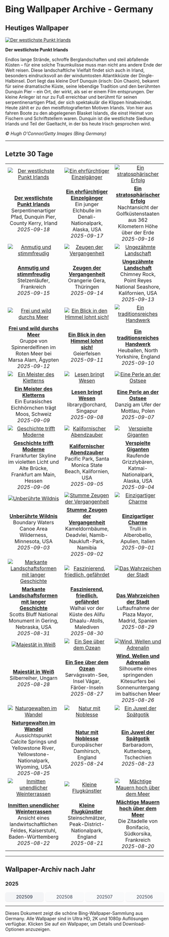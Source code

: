 # Bing Wallpaper Archive - Germany

## Heutiges Wallpaper

[![Der westlichste Punkt Irlands](https://www.bing.com/th?id=OHR.DunquinIreland_DE-DE4797885512_UHD.jpg&pid=hp&w=2560)](https://bing.codexun.com/de/detail/20250918)

**Der westlichste Punkt Irlands**

Endlos lange Strände, schroffe Berglandschaften und steil abfallende Küsten – für eine solche Traumkulisse muss man nicht ans andere Ende der Welt reisen. Diese landschaftliche Vielfalt findet sich auch in Irland, besonders eindrucksvoll an der windumtosten Atlantikküste der Dingle-Halbinsel. Dort liegt das kleine Dorf Dunquin (irisch: Dún Chaoin), bekannt für seine dramatische Küste, seine lebendige Tradition und den berühmten Dunquin Pier – ein Ort, der wirkt, als sei er einem Film entsprungen. Der kleine Anleger ist nur zu Fuß erreichbar und berühmt für seinen serpentinenartigen Pfad, der sich spektakulär die Klippen hinabwindet. Heute zählt er zu den meistfotografierten Motiven Irlands. Von hier aus fahren Boote zu den abgelegenen Blasket Islands, die einst Heimat von Fischern und Schriftstellern waren. Dunquin ist die westlichste Siedlung Irlands und Teil der Gaeltacht, in der bis heute Irisch gesprochen wird.

*© Hugh O'Connor/Getty Images (Bing Germany)*

---

## Letzte 30 Tage

| | | |
|:---:|:---:|:---:|
| [![Der westlichste Punkt Irlands](https://www.bing.com/th?id=OHR.DunquinIreland_DE-DE4797885512_UHD.jpg&pid=hp&w=2560)](https://bing.codexun.com/de/detail/20250918) | [![Ein ehrfürchtiger Einzelgänger](https://www.bing.com/th?id=OHR.YoungMoose_DE-DE0761999333_UHD.jpg&pid=hp&w=2560)](https://bing.codexun.com/de/detail/20250917) | [![Ein stratosphärischer Erfolg](https://www.bing.com/th?id=OHR.OzoneEarth_DE-DE2800551844_UHD.jpg&pid=hp&w=2560)](https://bing.codexun.com/de/detail/20250916) | 
| **[Der westlichste Punkt Irlands](https://bing.codexun.com/de/detail/20250918)**<br>Serpentinenartiger Pfad, Dunquin Pier, County Kerry, Irland<br>*2025-09-18* | **[Ein ehrfürchtiger Einzelgänger](https://bing.codexun.com/de/detail/20250917)**<br>Ein junger Elchbulle im Denali-Nationalpark, Alaska, USA<br>*2025-09-17* | **[Ein stratosphärischer Erfolg](https://bing.codexun.com/de/detail/20250916)**<br>Nachtansicht der Golfküstenstaaten aus 362 Kilometern Höhe über der Erde<br>*2025-09-16* | 
| [![Anmutig und stimmfreudig](https://www.bing.com/th?id=OHR.Echasse_DE-DE5356832083_UHD.jpg&pid=hp&w=2560)](https://bing.codexun.com/de/detail/20250915) | [![Zeugen der Vergangenheit](https://www.bing.com/th?id=OHR.GeraOrangerie_DE-DE0955611584_UHD.jpg&pid=hp&w=2560)](https://bing.codexun.com/de/detail/20250914) | [![Ungezähmte Landschaft](https://www.bing.com/th?id=OHR.PointReyesSeashore_DE-DE5164774211_UHD.jpg&pid=hp&w=2560)](https://bing.codexun.com/de/detail/20250913) | 
| **[Anmutig und stimmfreudig](https://bing.codexun.com/de/detail/20250915)**<br>Stelzenläufer, Frankreich<br>*2025-09-15* | **[Zeugen der Vergangenheit](https://bing.codexun.com/de/detail/20250914)**<br>Orangerie Gera, Thüringen<br>*2025-09-14* | **[Ungezähmte Landschaft](https://bing.codexun.com/de/detail/20250913)**<br>Chimney Rock, Point Reyes National Seashore, Kalifornien, USA<br>*2025-09-13* | 
| [![Frei und wild durchs Meer](https://www.bing.com/th?id=OHR.SpinnerDolphins_DE-DE4891196756_UHD.jpg&pid=hp&w=2560)](https://bing.codexun.com/de/detail/20250912) | [![Ein Blick in den Himmel lohnt sich!](https://www.bing.com/th?id=OHR.ExtremaduraJamon_DE-DE4354679644_UHD.jpg&pid=hp&w=2560)](https://bing.codexun.com/de/detail/20250911) | [![Ein traditionsreiches Handwerk](https://www.bing.com/th?id=OHR.YorkshireHay_DE-DE6716022558_UHD.jpg&pid=hp&w=2560)](https://bing.codexun.com/de/detail/20250910) | 
| **[Frei und wild durchs Meer](https://bing.codexun.com/de/detail/20250912)**<br>Gruppe von Spinnerdelfinen im Roten Meer bei Marsa Alam, Ägypten<br>*2025-09-12* | **[Ein Blick in den Himmel lohnt sich!](https://bing.codexun.com/de/detail/20250911)**<br>Geierfelsen<br>*2025-09-11* | **[Ein traditionsreiches Handwerk](https://bing.codexun.com/de/detail/20250910)**<br>Heuballen, North Yorkshire, England<br>*2025-09-10* | 
| [![Ein Meister des Kletterns](https://www.bing.com/th?id=OHR.SwissSquirrel_DE-DE3902212654_UHD.jpg&pid=hp&w=2560)](https://bing.codexun.com/de/detail/20250909) | [![Lesen bringt Wesen](https://www.bing.com/th?id=OHR.OrchardLibrary_DE-DE1336292524_UHD.jpg&pid=hp&w=2560)](https://bing.codexun.com/de/detail/20250908) | [![Eine Perle an der Ostsee](https://www.bing.com/th?id=OHR.BlueGdansk_DE-DE2028955580_UHD.jpg&pid=hp&w=2560)](https://bing.codexun.com/de/detail/20250907) | 
| **[Ein Meister des Kletterns](https://bing.codexun.com/de/detail/20250909)**<br>Ein Eurasisches Eichhörnchen trägt Moos, Schweiz<br>*2025-09-09* | **[Lesen bringt Wesen](https://bing.codexun.com/de/detail/20250908)**<br>library@orchard, Singapur<br>*2025-09-08* | **[Eine Perle an der Ostsee](https://bing.codexun.com/de/detail/20250907)**<br>Danzig am Ufer der Mottlau, Polen<br>*2025-09-07* | 
| [![Geschichte trifft Moderne](https://www.bing.com/th?id=OHR.FrankfurtAlteBruecke_DE-DE0460546178_UHD.jpg&pid=hp&w=2560)](https://bing.codexun.com/de/detail/20250906) | [![Kalifornischer Abendzauber](https://www.bing.com/th?id=OHR.SunsetPier_DE-DE1211328081_UHD.jpg&pid=hp&w=2560)](https://bing.codexun.com/de/detail/20250905) | [![Verspielte Giganten](https://www.bing.com/th?id=OHR.WrestlingBears_DE-DE4535845239_UHD.jpg&pid=hp&w=2560)](https://bing.codexun.com/de/detail/20250904) | 
| **[Geschichte trifft Moderne](https://bing.codexun.com/de/detail/20250906)**<br>Frankfurter Skyline im violetten Licht und Alte Brücke, Frankfurt am Main, Hessen<br>*2025-09-06* | **[Kalifornischer Abendzauber](https://bing.codexun.com/de/detail/20250905)**<br>Pacific Park, Santa Monica State Beach, Kalifornien, USA<br>*2025-09-05* | **[Verspielte Giganten](https://bing.codexun.com/de/detail/20250904)**<br>Raufende Grizzlybären, Katmai-Nationalpark, Alaska, USA<br>*2025-09-04* | 
| [![Unberührte Wildnis](https://www.bing.com/th?id=OHR.MinnesotaWaters_DE-DE6807349928_UHD.jpg&pid=hp&w=2560)](https://bing.codexun.com/de/detail/20250903) | [![Stumme Zeugen der Vergangenheit](https://www.bing.com/th?id=OHR.DeadvleiTrees_DE-DE6613331232_UHD.jpg&pid=hp&w=2560)](https://bing.codexun.com/de/detail/20250902) | [![Einzigartiger Charme](https://www.bing.com/th?id=OHR.TrulliHouses_DE-DE2753356790_UHD.jpg&pid=hp&w=2560)](https://bing.codexun.com/de/detail/20250901) | 
| **[Unberührte Wildnis](https://bing.codexun.com/de/detail/20250903)**<br>Boundary Waters Canoe Area Wilderness, Minnesota, USA<br>*2025-09-03* | **[Stumme Zeugen der Vergangenheit](https://bing.codexun.com/de/detail/20250902)**<br>Kameldornbäume, Deadvlei, Namib-Naukluft-Park, Namibia<br>*2025-09-02* | **[Einzigartiger Charme](https://bing.codexun.com/de/detail/20250901)**<br>Trulli in Alberobello, Apulien, Italien<br>*2025-09-01* | 
| [![Markante Landschaftsformen mit langer Geschichte](https://www.bing.com/th?id=OHR.ScottsBluff_DE-DE5756991570_UHD.jpg&pid=hp&w=2560)](https://bing.codexun.com/de/detail/20250831) | [![Faszinierend, friedlich, gefährdet](https://www.bing.com/th?id=OHR.MaldivesWhaleShark_DE-DE5305266157_UHD.jpg&pid=hp&w=2560)](https://bing.codexun.com/de/detail/20250830) | [![Das Wahrzeichen der Stadt](https://www.bing.com/th?id=OHR.PlazaMayor_DE-DE2952299555_UHD.jpg&pid=hp&w=2560)](https://bing.codexun.com/de/detail/20250829) | 
| **[Markante Landschaftsformen mit langer Geschichte](https://bing.codexun.com/de/detail/20250831)**<br>Scotts Bluff National Monument in Gering, Nebraska, USA<br>*2025-08-31* | **[Faszinierend, friedlich, gefährdet](https://bing.codexun.com/de/detail/20250830)**<br>Walhai vor der Küste des Alifu Dhaalu-Atolls, Malediven<br>*2025-08-30* | **[Das Wahrzeichen der Stadt](https://bing.codexun.com/de/detail/20250829)**<br>Luftaufnahme der Plaza Mayor, Madrid, Spanien<br>*2025-08-29* | 
| [![Majestät in Weiß](https://www.bing.com/th?id=OHR.WhiteEgret_DE-DE4529883456_UHD.jpg&pid=hp&w=2560)](https://bing.codexun.com/de/detail/20250828) | [![Ein See über dem Ozean](https://www.bing.com/th?id=OHR.FaroeLake_DE-DE3217982226_UHD.jpg&pid=hp&w=2560)](https://bing.codexun.com/de/detail/20250827) | [![Wind, Wellen und Adrenalin](https://www.bing.com/th?id=OHR.KitesurferGermany_DE-DE6337370430_UHD.jpg&pid=hp&w=2560)](https://bing.codexun.com/de/detail/20250826) | 
| **[Majestät in Weiß](https://bing.codexun.com/de/detail/20250828)**<br>Silberreiher, Ungarn<br>*2025-08-28* | **[Ein See über dem Ozean](https://bing.codexun.com/de/detail/20250827)**<br>Sørvágsvatn-See, Insel Vágar, Färöer-Inseln<br>*2025-08-27* | **[Wind, Wellen und Adrenalin](https://bing.codexun.com/de/detail/20250826)**<br>Silhouette eines springenden Kitesurfers bei Sonnenuntergang im baltischen Meer<br>*2025-08-26* | 
| [![Naturgewalten im Wandel](https://www.bing.com/th?id=OHR.YellowstoneRiver_DE-DE2550082704_UHD.jpg&pid=hp&w=2560)](https://bing.codexun.com/de/detail/20250825) | [![Natur mit Noblesse](https://www.bing.com/th?id=OHR.CervusDama_DE-DE7228900180_UHD.jpg&pid=hp&w=2560)](https://bing.codexun.com/de/detail/20250824) | [![Ein Juwel der Spätgotik](https://www.bing.com/th?id=OHR.SaintBarbaras_DE-DE2329773530_UHD.jpg&pid=hp&w=2560)](https://bing.codexun.com/de/detail/20250823) | 
| **[Naturgewalten im Wandel](https://bing.codexun.com/de/detail/20250825)**<br>Aussichtspunkt Calcite Springs und Yellowstone River, Yellowstone-Nationalpark, Wyoming, USA<br>*2025-08-25* | **[Natur mit Noblesse](https://bing.codexun.com/de/detail/20250824)**<br>Europäischer Damhirsch, England<br>*2025-08-24* | **[Ein Juwel der Spätgotik](https://bing.codexun.com/de/detail/20250823)**<br>Barbaradom, Kuttenberg, Tschechien<br>*2025-08-23* | 
| [![Inmitten unendlicher Weinterrassen](https://www.bing.com/th?id=OHR.FieldKaiserstuhl_DE-DE8624743800_UHD.jpg&pid=hp&w=2560)](https://bing.codexun.com/de/detail/20250822) | [![Kleine Flugkünstler](https://www.bing.com/th?id=OHR.WheatearBird_DE-DE8545255513_UHD.jpg&pid=hp&w=2560)](https://bing.codexun.com/de/detail/20250821) | [![Mächtige Mauern hoch über dem Meer](https://www.bing.com/th?id=OHR.CitadelBonifacio_DE-DE9194010566_UHD.jpg&pid=hp&w=2560)](https://bing.codexun.com/de/detail/20250820) | 
| **[Inmitten unendlicher Weinterrassen](https://bing.codexun.com/de/detail/20250822)**<br>Ansicht eines landwirtschaftlichen Feldes, Kaiserstuhl, Baden-Württemberg<br>*2025-08-22* | **[Kleine Flugkünstler](https://bing.codexun.com/de/detail/20250821)**<br>Steinschmätzer, Peak-District-Nationalpark, England<br>*2025-08-21* | **[Mächtige Mauern hoch über dem Meer](https://bing.codexun.com/de/detail/20250820)**<br>Die Zitadelle von Bonifacio, Südkorsika, Frankreich<br>*2025-08-20* | 


---

## Wallpaper-Archiv nach Jahr

### 2025
<div style="display: grid; grid-template-columns: repeat(auto-fit, minmax(80px, 1fr)); gap: 6px; margin: 12px 0;">
<a href="https://bing.codexun.com/de/archive/202509" style="padding: 6px 12px; font-size: 14px; border-radius: 6px; box-shadow: 0 1px 2px rgba(0,0,0,0.1); background-color: #f3f4f6; color: #374151; text-decoration: none; text-align: center; transition: background-color 0.2s ease; font-weight: 500;">202509</a>
<a href="https://bing.codexun.com/de/archive/202508" style="padding: 6px 12px; font-size: 14px; border-radius: 6px; box-shadow: 0 1px 2px rgba(0,0,0,0.1); background-color: #f9fafb; color: #374151; text-decoration: none; text-align: center; transition: background-color 0.2s ease;">202508</a>
<a href="https://bing.codexun.com/de/archive/202507" style="padding: 6px 12px; font-size: 14px; border-radius: 6px; box-shadow: 0 1px 2px rgba(0,0,0,0.1); background-color: #f9fafb; color: #374151; text-decoration: none; text-align: center; transition: background-color 0.2s ease;">202507</a>
<a href="https://bing.codexun.com/de/archive/202506" style="padding: 6px 12px; font-size: 14px; border-radius: 6px; box-shadow: 0 1px 2px rgba(0,0,0,0.1); background-color: #f9fafb; color: #374151; text-decoration: none; text-align: center; transition: background-color 0.2s ease;">202506</a>
</div>



---

Dieses Dokument zeigt die schöne Bing-Wallpaper-Sammlung aus Germany. Alle Wallpaper sind in Ultra HD, 2K und 1080p Auflösungen verfügbar. Klicken Sie auf ein Wallpaper, um Details und Download-Optionen anzuzeigen.
